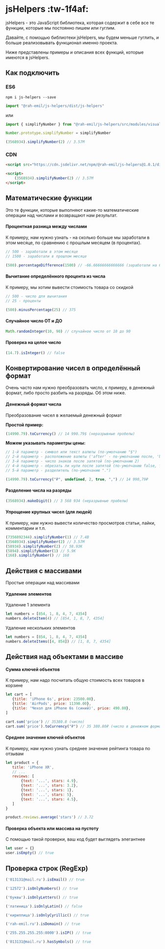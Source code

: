 # jsHelpers :tw-1f4af:
jsHelpers - это JavaScript библиотека, которая содержит в себе все те функции, которые мы постоянно пишем или гуглим.

Давайте, с помощью библиотеки jsHelpers, мы будем меньше гуглить, и больше реализовывать функционал именно проекта.

Ниже представлены примеры и описания всех функций, которые имеются в jsHelpers.

## Как подключить
### ES6
`npm i js-helpers --save`
```javascript
import "@rah-emil/js-helpers/dist/js-helpers"
```
или
```javascript
import { simplifyNumber } from "@rah-emil/js-helpers/src/modules/visual"

Number.prototype.simplifyNumber = simplifyNumber

(3568934).simplifyNumber(2) // 3.57M
```

### CDN
```html
<script src="https://cdn.jsdelivr.net/npm/@rah-emil/js-helpers@1.0.1/dist/js-helpers.js"></script>

<script>
    (3568934).simplifyNumber(2) // 3.57M
</script>
```

## Математические функции
Это те функции, которые выполняют какие-то математические операции над числами и возвращают нам результат.

#### Процентная разница между числами
К примеру, нам нужно узнать - на сколько больше мы заработали в этом месяце, по сравнению с прошлым месяцем (в процентах).
 ```javascript
// 500 - заработали в этом месяце 
// 1500 - заработали в прошлом месяце

(500).percentageDifference(1500) // -66.66666666666666 (заработали на 66.6% меньше)
```

#### Вычитание определённого процента из числа
К примеру, мы хотим вывести стоимость товара со скидкой
 ```javascript
// 500 - число для вычитания 
// 25 - проценты

(500).minusPercentage(25) // 375
```

#### Случайное число ОТ и ДО
 ```javascript
Math.randomInteger(10, 90) // случайное число от 10 до 90
```

#### Проверка на целое число
 ```javascript
(14.7).isInteger() // false
```

## Конвертирование чисел в определённый формат
Очень часто нам нужно преобразовать число, к примеру, в денежный формат, либо просто разбить на разряды. Об этом ниже.

#### Денежный формат числа
Преобразование чисел в желаемый денежный формат

**Простой пример:**
 ```javascript
(14990.79).toCurrency() // 14 990.79$ (неразрывные пробелы)
```

**Можем указывать параметры цены:**
 ```javascript
// 1-й параметр - символ или текст валюты (по-умолчанию "$")
// 2-й параметр - расположение валюты ('after' - по-умолчанию после, 'before' - впереди)
// 3-й параметр - число знаков после запятой (по-умолчанию 2)
// 4-й параметр - обрезать ли нули после запятой (по-умолчанию false, т.е. без нулей)
// 5-й параметр - разделитель (по-умолчанию ".")

(14990.79).toCurrency("₽", undefined, 2, true, ",") // 14 990,79₽
```

#### Разделение числа на разряды
 ```javascript
(3568934).makeDigit() // 3 568 934 (неразрывные пробелы)
```

#### Упрощение крупных чисел (для людей)
К примеру, нам нужно вывести количество просмотров статьи, лайки, комментарии и т.п.
 ```javascript
(7356892344).simplifyNumber(1) // 7.4B
(3568934).simplifyNumber(2) // 3.57M
(58934).simplifyNumber(2) // 58.93K
(5894).simplifyNumber(1) // 5.9K
(168).simplifyNumber() // 168
```


## Действия с массивами
Простые операции над массивами

#### Удаление элементов
Удаление 1 элемента
 ```javascript
let numbers = [854, 1, 8, 4, 7, 4354]
numbers.deleteItem(4) // [854, 1, 8, 7, 4354]

```
Удаление нескольких элементов
 ```javascript
let numbers = [854, 1, 8, 4, 7, 4354]
numbers.deleteItems([4, 854]) // [1, 8, 7, 4354]
```

## Действия над объектами в массиве

#### Сумма ключей объектов
К примеру, нам надо посчитать общую стоимость всех товаров в корзине
 ```javascript
let cart = [
    {title: 'iPhone 6s', price: 23500.00},
    {title: 'AirPods', price: 11390.00},
    {title: 'Чехол для iPhone 6s (синий)', price: 490.80},
]

cart.sum('price') // 35380.8 (число)
cart.sum('price').toCurrency("₽") // 35 380.80₽ (число в денежном формате)
```

#### Среднее значение ключей объектов
К примеру, нам нужно узнать среднее значение рейтинга товара по отзывам
 ```javascript
let product = {
    title: 'iPhone XR',
    // ...
    reviews: [
        {text: '...', stars: 4.9},
        {text: '...', stars: 3.2},
        {text: '...', stars: 1},
        {text: '...', stars: 5},
        {text: '...', stars: 4.5},
    ]
}

product.reviews.average('stars') // 3.72
```

#### Проверка объекта или массива на пустоту
С помощью такой проверки, ваш код будет выглядеть элегантнее
 ```javascript
let user = {}
user.isEmpty() // true
```

## Проверка строк (RegExp)
 ```javascript
('013131@mail.ru').isEmail() // true

('12572').isOnlyNumbers() // true

('буквы').isOnlyLetters() // true

('латиница').isOnlyLatin() // false

('кириллица').isOnlyCyrillic() // true

('rah-emil.ru').isDomain() // true

('255.255.255.255:8000').isIP() // true

('013131@mail.ru').hasSymbols() // true
```